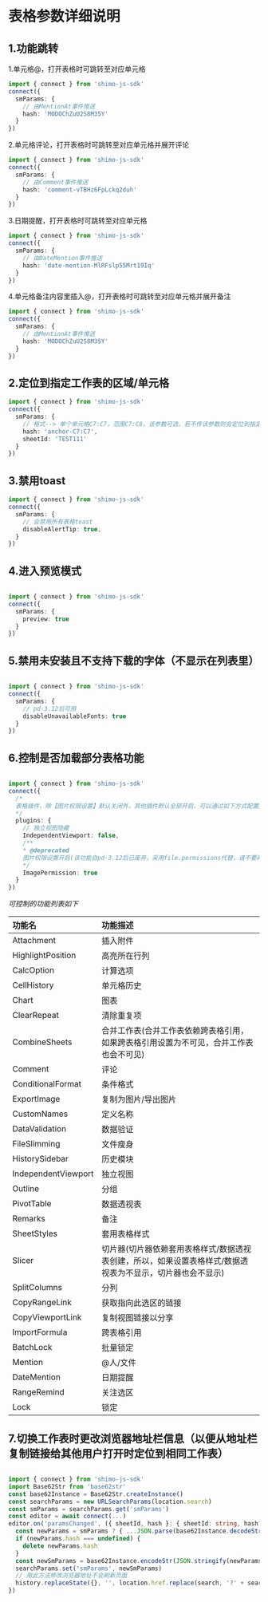 
# 表格参数详细说明

## 1.功能跳转

1.单元格@，打开表格时可跳转至对应单元格

```typescript
import { connect } from 'shimo-js-sdk'
connect({
  smParams: {
    // 由MentionAt事件推送
    hash: 'MODOChZuU2S8M35Y'
  }
})
```
2.单元格评论，打开表格时可跳转至对应单元格并展开评论
```typescript
import { connect } from 'shimo-js-sdk'
connect({
  smParams: {
    // 由Comment事件推送
    hash: 'comment-vTBHz6FpLckq2duh'
  }
})
```
3.日期提醒，打开表格时可跳转至对应单元格
```typescript
import { connect } from 'shimo-js-sdk'
connect({
  smParams: {
    // 由DateMention事件推送
    hash: 'date-mention-MlRFslp55Mrt19Iq'
  }
})
```
4.单元格备注内容里插入@，打开表格时可跳转至对应单元格并展开备注
```typescript
import { connect } from 'shimo-js-sdk'
connect({
  smParams: {
    // 由MentionAt事件推送
    hash: 'MODOChZuU2S8M35Y'
  }
})
```

## 2.定位到指定工作表的区域/单元格

```typescript
import { connect } from 'shimo-js-sdk'
connect({
  smParams: {
    // 格式--> 单个单元格C7:C7，范围C7:C8，该参数可选，若不传该参数则会定位到指定工作表的上一次选中的单元格（如果没打开过则默认为A1单元格）
    hash: 'anchor-C7:C7',
    sheetId: 'TEST111'
  }
})
```

## 3.禁用toast

```typescript
import { connect } from 'shimo-js-sdk'
connect({
  smParams: {
    // 会禁用所有表格toast
    disableAlertTip: true,
  }
})
```

## 4.进入预览模式

```typescript

import { connect } from 'shimo-js-sdk'
connect({
  smParams: {
    preview: true
  }
})
```

## 5.禁用未安装且不支持下载的字体（不显示在列表里）

```typescript

import { connect } from 'shimo-js-sdk'
connect({
  smParams: {
    // pd-3.12后可用
    disableUnavailableFonts: true
  }
})
```

## 6.控制是否加载部分表格功能

```typescript

import { connect } from 'shimo-js-sdk'
connect({
  /*
  表格插件，除【图片权限设置】默认关闭外，其他插件默认全部开启，可以通过如下方式配置插件隐藏
  */
  plugins: {
    // 独立视图隐藏
    IndependentViewport: false, 
    /**
    * @deprecated
    图片权限设置开启(该功能自pd-3.12后已废弃，采用file.permissions代替，请不要再传递该参数)
    */
    ImagePermission: true
  }
})
```
<i>可控制的功能列表如下</i>

|功能名|功能描述|
|:----|:----|
|Attachment|插入附件|
|HighlightPosition|高亮所在行列|
|CalcOption|计算选项|
|CellHistory|单元格历史|
|Chart|图表|
|ClearRepeat|清除重复项|
|CombineSheets|合并工作表(合并工作表依赖跨表格引用，如果跨表格引用设置为不可见，合并工作表也会不可见)|
|Comment|评论|
|ConditionalFormat|条件格式|
|ExportImage|复制为图片/导出图片|
|CustomNames|定义名称|
|DataValidation|数据验证|
|FileSlimming|文件瘦身|
|HistorySidebar|历史模块|
|IndependentViewport|独立视图|
|Outline|分组|
|PivotTable|数据透视表|
|Remarks|备注|
|SheetStyles|套用表格样式|
|Slicer|切片器(切片器依赖套用表格样式/数据透视表创建，所以，如果设置表格样式/数据透视表为不显示，切片器也会不显示)|
|SplitColumns|分列|
|CopyRangeLink|获取指向此选区的链接|
|CopyViewportLink|复制视图链接以分享|
|ImportFormula|跨表格引用|
|BatchLock|批量锁定|
|Mention|@人/文件|
|DateMention|日期提醒|
|RangeRemind|关注选区|
|Lock|锁定|



## 7.切换工作表时更改浏览器地址栏信息（以便从地址栏复制链接给其他用户打开时定位到相同工作表）

```typescript

import { connect } from 'shimo-js-sdk'
import Base62Str from 'base62str'
const base62Instance = Base62Str.createInstance()
const searchParams = new URLSearchParams(location.search)
const smParams = searchParams.get('smParams')
const editor = await connect(...)
editor.on('paramsChanged', ({ sheetId, hash }: { sheetId: string, hash?: string }) => {
  const newParams = smParams ? { ...JSON.parse(base62Instance.decodeStr(smParams)), sheetId, hash } : { sheetId, hash }
  if (newParams.hash === undefined) {
    delete newParams.hash
  }
  const newSmParams = base62Instance.encodeStr(JSON.stringify(newParams))
  searchParams.set('smParams', newSmParams)
  // 用此方法修改浏览器地址不会刷新页面
  history.replaceState({}, '', location.href.replace(search, '?' + searchParams.toString()))
})
```